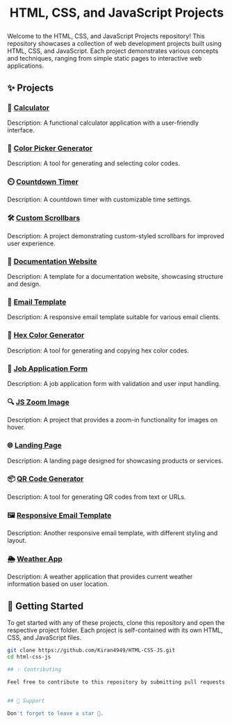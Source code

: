 # <p align="center">HTML, CSS, and JavaScript Projects</p>

Welcome to the HTML, CSS, and JavaScript Projects repository! This repository showcases a collection of web development projects built using HTML, CSS, and JavaScript. Each project demonstrates various concepts and techniques, ranging from simple static pages to interactive web applications.

## ✨ Projects

### 🧮 <a href="#" target="_blank">Calculator</a> 

Description: A functional calculator application with a user-friendly interface.

### 🎨 <a href="https://color-picker-generator.netlify.app/" target="_blank">Color Picker Generator</a>

Description: A tool for generating and selecting color codes.

### ⏲️ <a href="https://countdown-master.netlify.app/" target="_blank">Countdown Timer</a> 

Description: A countdown timer with customizable time settings.

### 🛠️ <a href="https://custom-scrollbars.netlify.app/" target="_blank">Custom Scrollbars</a>

Description: A project demonstrating custom-styled scrollbars for improved user experience.

### 📄 <a href="#" target="_blank">Documentation Website</a> 

Description: A template for a documentation website, showcasing structure and design.

### 📧 <a href="#" target="_blank">Email Template</a> 

Description: A responsive email template suitable for various email clients.

### 🎨 <a href="https://hex-colour-generator.netlify.app/" target="_blank">Hex Color Generator</a> 

Description: A tool for generating and copying hex color codes.

### 📝 <a href="#" target="_blank">Job Application Form</a> 

Description: A job application form with validation and user input handling.

### 🔍 <a href="https://zoom-images.netlify.app/" target="_blank">JS Zoom Image</a>

Description: A project that provides a zoom-in functionality for images on hover.

### 🌐 <a href="#" target="_blank">Landing Page</a> 

Description: A landing page designed for showcasing products or services.

### 📦 <a href="#" target="_blank">QR Code Generator</a> 

Description: A tool for generating QR codes from text or URLs.

### 🖼️ <a href="#" target="_blank">Responsive Email Template</a> 

Description: Another responsive email template, with different styling and layout.

### 🌦️ <a href="#" target="_blank">Weather App</a> 

Description: A weather application that provides current weather information based on user location.


## 🚀 Getting Started

To get started with any of these projects, clone this repository and open the respective project folder. Each project is self-contained with its own HTML, CSS, and JavaScript files.

   ```bash
   git clone https://github.com/Kiran4949/HTML-CSS-JS.git
   cd html-css-js

## ✨ Contributing

Feel free to contribute to this repository by submitting pull requests or creating issues for any improvements or bug fixes.


## 🙌 Support

Don't forget to leave a star 🌟.
